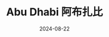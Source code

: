 ---
title: Abu Dhabi 阿布扎比
description: Abu Dhabi, The United Arab Emirates
date: 2024-08-22
weight: 4
resources:
    - src: DSC01504_cover.JPG
      params:
          cover: true
---
